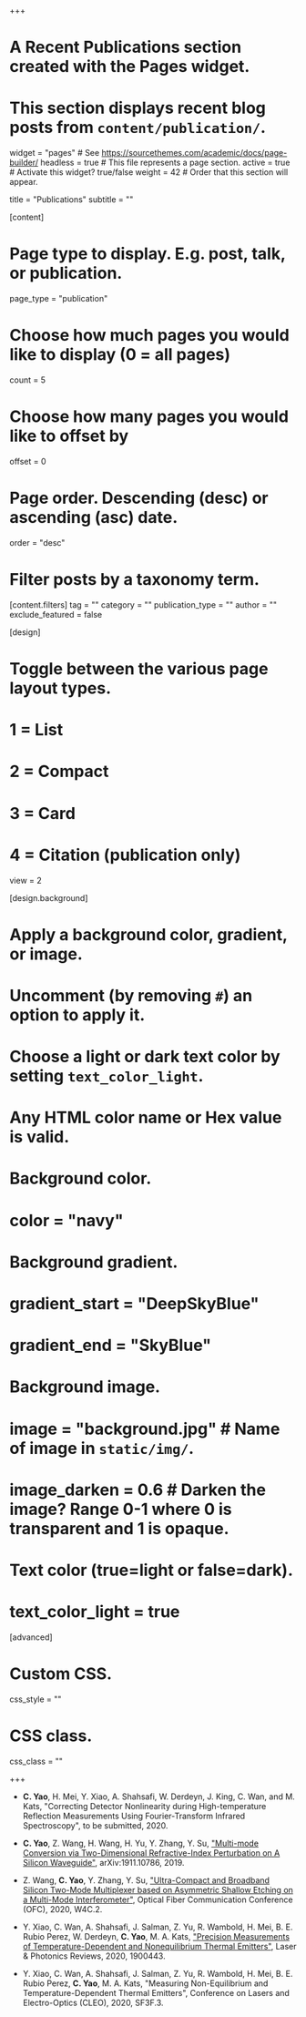 +++
# A Recent Publications section created with the Pages widget.
# This section displays recent blog posts from `content/publication/`.

widget = "pages"  # See https://sourcethemes.com/academic/docs/page-builder/
headless = true  # This file represents a page section.
active = true  # Activate this widget? true/false
weight = 42  # Order that this section will appear.

title = "Publications"
subtitle = ""

[content]
  # Page type to display. E.g. post, talk, or publication.
  page_type = "publication"

  # Choose how much pages you would like to display (0 = all pages)
  count = 5

  # Choose how many pages you would like to offset by
  offset = 0

  # Page order. Descending (desc) or ascending (asc) date.
  order = "desc"

  # Filter posts by a taxonomy term.
  [content.filters]
    tag = ""
    category = ""
    publication_type = ""
    author = ""
    exclude_featured = false

[design]
  # Toggle between the various page layout types.
  #   1 = List
  #   2 = Compact
  #   3 = Card
  #   4 = Citation (publication only)
  view = 2

[design.background]
  # Apply a background color, gradient, or image.
  #   Uncomment (by removing `#`) an option to apply it.
  #   Choose a light or dark text color by setting `text_color_light`.
  #   Any HTML color name or Hex value is valid.

  # Background color.
  # color = "navy"

  # Background gradient.
  # gradient_start = "DeepSkyBlue"
  # gradient_end = "SkyBlue"

  # Background image.
  # image = "background.jpg"  # Name of image in `static/img/`.
  # image_darken = 0.6  # Darken the image? Range 0-1 where 0 is transparent and 1 is opaque.

  # Text color (true=light or false=dark).
  # text_color_light = true  

[advanced]
 # Custom CSS.
 css_style = ""

 # CSS class.
 css_class = ""

+++

* <strong>C. Yao</strong>, H. Mei, Y. Xiao, A. Shahsafi, W. Derdeyn, J. King, C. Wan, and M. Kats, "Correcting Detector Nonlinearity during High-temperature Reflection Measurements Using Fourier-Transform Infrared Spectroscopy", to be submitted, 2020.

* <strong>C. Yao</strong>, Z. Wang, H. Wang, H. Yu, Y. Zhang, Y. Su, <a href="https://arxiv.org/abs/1911.10786v1">"Multi-mode Conversion via Two-Dimensional Refractive-Index Perturbation on A Silicon Waveguide"</a>, arXiv:1911.10786, 2019.</p>

* Z. Wang, <strong>C. Yao</strong>, Y. Zhang, Y. Su, <a href="https://ieeexplore.ieee.org/abstract/document/9083120">"Ultra-Compact and Broadband Silicon Two-Mode Multiplexer based on Asymmetric Shallow Etching on a Multi-Mode Interferometer"</a>, Optical Fiber Communication Conference (OFC), 2020, W4C.2.  

*	Y. Xiao, C. Wan, A. Shahsafi, J. Salman, Z. Yu, R. Wambold, H. Mei, B. E. Rubio Perez, W. Derdeyn, <strong>C. Yao</strong>, M. A. Kats, <a href="https://onlinelibrary.wiley.com/doi/10.1002/lpor.201900443">"Precision Measurements of Temperature-Dependent and Nonequilibrium Thermal Emitters"</a>, Laser & Photonics Reviews, 2020, 1900443.

*	Y. Xiao, C. Wan, A. Shahsafi, J. Salman, Z. Yu, R. Wambold, H. Mei, B. E. Rubio Perez, <strong>C. Yao</strong>, M. A. Kats, "Measuring Non-Equilibrium and Temperature-Dependent Thermal Emitters", Conference on Lasers and Electro-Optics (CLEO), 2020, SF3F.3.
